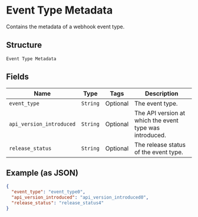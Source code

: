 
# Event Type Metadata

Contains the metadata of a webhook event type.

## Structure

`Event Type Metadata`

## Fields

| Name | Type | Tags | Description |
|  --- | --- | --- | --- |
| `event_type` | `String` | Optional | The event type. |
| `api_version_introduced` | `String` | Optional | The API version at which the event type was introduced. |
| `release_status` | `String` | Optional | The release status of the event type. |

## Example (as JSON)

```json
{
  "event_type": "event_type0",
  "api_version_introduced": "api_version_introduced0",
  "release_status": "release_status4"
}
```

